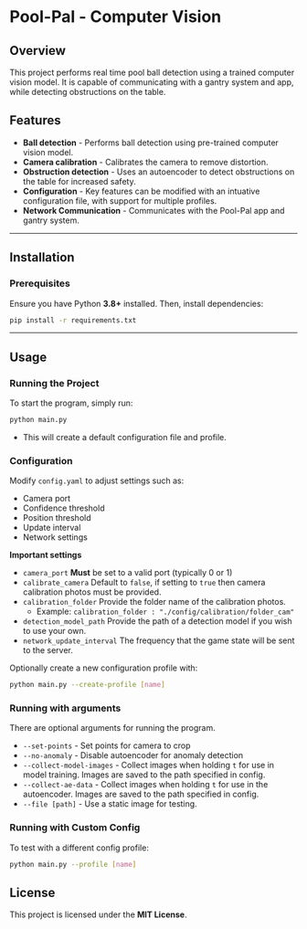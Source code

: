 # **Pool-Pal - Computer Vision**

## **Overview**

This project performs real time pool ball detection using a trained computer vision model. It is capable of communicating with a gantry system and app, while detecting obstructions on the table.

## **Features**

- **Ball detection** - Performs ball detection using pre-trained computer vision model.
- **Camera calibration** - Calibrates the camera to remove distortion.
- **Obstruction detection** - Uses an autoencoder to detect obstructions on the table for increased safety.
- **Configuration** - Key features can be modified with an intuative configuration file, with support for multiple profiles.
- **Network Communication** - Communicates with the Pool-Pal app and gantry system.

---

## **Installation**

### **Prerequisites**

Ensure you have Python **3.8+** installed. Then, install dependencies:

```bash
pip install -r requirements.txt
```

---

## **Usage**

### **Running the Project**

To start the program, simply run:

```bash
python main.py
```

- This will create a default configuration file and profile.

### **Configuration**

Modify `config.yaml` to adjust settings such as:

- Camera port
- Confidence threshold
- Position threshold
- Update interval
- Network settings

**Important settings**

- `camera_port` **Must** be set to a valid port (typically 0 or 1)
- `calibrate_camera` Default to `false`, if setting to `true` then camera calibration photos must be provided.
- `calibration_folder` Provide the folder name of the calibration photos.
  - Example: `calibration_folder : "./config/calibration/folder_cam"`
- `detection_model_path` Provide the path of a detection model if you wish to use your own.
- `network_update_interval` The frequency that the game state will be sent to the server.

Optionally create a new configuration profile with:

```bash
python main.py --create-profile [name]
```

### **Running with arguments**

There are optional arguments for running the program.

- `--set-points` - Set points for camera to crop
- `--no-anomaly` - Disable autoencoder for anomaly detection
- `--collect-model-images` - Collect images when holding `t` for use in model training. Images are saved to the path specified in config.
- `--collect-ae-data` - Collect images when holding `t` for use in the autoencoder. Images are saved to the path specified in config.
- `--file [path]` - Use a static image for testing.

### **Running with Custom Config**

To test with a different config profile:

```bash
python main.py --profile [name]
```

## **License**

This project is licensed under the **MIT License**.
